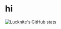 # hi 

![Lucknite's GitHub stats](https://readme-stars.vercel.app/api?username=x1xhlol&count_private=true&hide=contribs&show_icons=true&theme=transparent)
